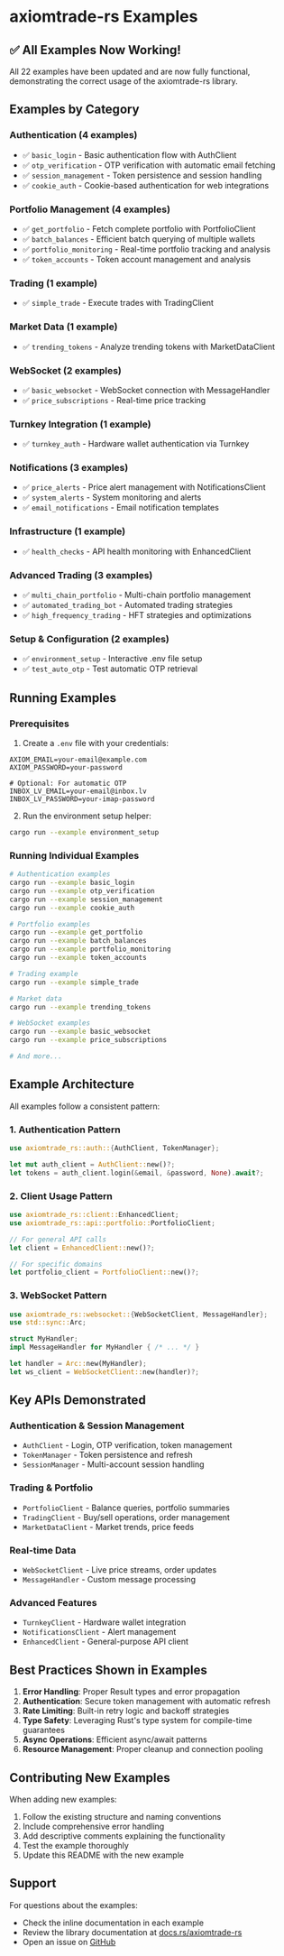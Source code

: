 # axiomtrade-rs Examples

## ✅ All Examples Now Working!

All 22 examples have been updated and are now fully functional, demonstrating the correct usage of the axiomtrade-rs library.

## Examples by Category

### Authentication (4 examples)
- ✅ `basic_login` - Basic authentication flow with AuthClient
- ✅ `otp_verification` - OTP verification with automatic email fetching
- ✅ `session_management` - Token persistence and session handling
- ✅ `cookie_auth` - Cookie-based authentication for web integrations

### Portfolio Management (4 examples)
- ✅ `get_portfolio` - Fetch complete portfolio with PortfolioClient
- ✅ `batch_balances` - Efficient batch querying of multiple wallets
- ✅ `portfolio_monitoring` - Real-time portfolio tracking and analysis
- ✅ `token_accounts` - Token account management and analysis

### Trading (1 example)
- ✅ `simple_trade` - Execute trades with TradingClient

### Market Data (1 example)
- ✅ `trending_tokens` - Analyze trending tokens with MarketDataClient

### WebSocket (2 examples)
- ✅ `basic_websocket` - WebSocket connection with MessageHandler
- ✅ `price_subscriptions` - Real-time price tracking

### Turnkey Integration (1 example)
- ✅ `turnkey_auth` - Hardware wallet authentication via Turnkey

### Notifications (3 examples)
- ✅ `price_alerts` - Price alert management with NotificationsClient
- ✅ `system_alerts` - System monitoring and alerts
- ✅ `email_notifications` - Email notification templates

### Infrastructure (1 example)
- ✅ `health_checks` - API health monitoring with EnhancedClient

### Advanced Trading (3 examples)
- ✅ `multi_chain_portfolio` - Multi-chain portfolio management
- ✅ `automated_trading_bot` - Automated trading strategies
- ✅ `high_frequency_trading` - HFT strategies and optimizations

### Setup & Configuration (2 examples)
- ✅ `environment_setup` - Interactive .env file setup
- ✅ `test_auto_otp` - Test automatic OTP retrieval

## Running Examples

### Prerequisites

1. Create a `.env` file with your credentials:
```env
AXIOM_EMAIL=your-email@example.com
AXIOM_PASSWORD=your-password

# Optional: For automatic OTP
INBOX_LV_EMAIL=your-email@inbox.lv
INBOX_LV_PASSWORD=your-imap-password
```

2. Run the environment setup helper:
```bash
cargo run --example environment_setup
```

### Running Individual Examples

```bash
# Authentication examples
cargo run --example basic_login
cargo run --example otp_verification
cargo run --example session_management
cargo run --example cookie_auth

# Portfolio examples
cargo run --example get_portfolio
cargo run --example batch_balances
cargo run --example portfolio_monitoring
cargo run --example token_accounts

# Trading example
cargo run --example simple_trade

# Market data
cargo run --example trending_tokens

# WebSocket examples
cargo run --example basic_websocket
cargo run --example price_subscriptions

# And more...
```

## Example Architecture

All examples follow a consistent pattern:

### 1. Authentication Pattern
```rust
use axiomtrade_rs::auth::{AuthClient, TokenManager};

let mut auth_client = AuthClient::new()?;
let tokens = auth_client.login(&email, &password, None).await?;
```

### 2. Client Usage Pattern
```rust
use axiomtrade_rs::client::EnhancedClient;
use axiomtrade_rs::api::portfolio::PortfolioClient;

// For general API calls
let client = EnhancedClient::new()?;

// For specific domains
let portfolio_client = PortfolioClient::new()?;
```

### 3. WebSocket Pattern
```rust
use axiomtrade_rs::websocket::{WebSocketClient, MessageHandler};
use std::sync::Arc;

struct MyHandler;
impl MessageHandler for MyHandler { /* ... */ }

let handler = Arc::new(MyHandler);
let ws_client = WebSocketClient::new(handler)?;
```

## Key APIs Demonstrated

### Authentication & Session Management
- `AuthClient` - Login, OTP verification, token management
- `TokenManager` - Token persistence and refresh
- `SessionManager` - Multi-account session handling

### Trading & Portfolio
- `PortfolioClient` - Balance queries, portfolio summaries
- `TradingClient` - Buy/sell operations, order management
- `MarketDataClient` - Market trends, price feeds

### Real-time Data
- `WebSocketClient` - Live price streams, order updates
- `MessageHandler` - Custom message processing

### Advanced Features
- `TurnkeyClient` - Hardware wallet integration
- `NotificationsClient` - Alert management
- `EnhancedClient` - General-purpose API client

## Best Practices Shown in Examples

1. **Error Handling**: Proper Result types and error propagation
2. **Authentication**: Secure token management with automatic refresh
3. **Rate Limiting**: Built-in retry logic and backoff strategies
4. **Type Safety**: Leveraging Rust's type system for compile-time guarantees
5. **Async Operations**: Efficient async/await patterns
6. **Resource Management**: Proper cleanup and connection pooling

## Contributing New Examples

When adding new examples:

1. Follow the existing structure and naming conventions
2. Include comprehensive error handling
3. Add descriptive comments explaining the functionality
4. Test the example thoroughly
5. Update this README with the new example

## Support

For questions about the examples:
- Check the inline documentation in each example
- Review the library documentation at [docs.rs/axiomtrade-rs](https://docs.rs/axiomtrade-rs)
- Open an issue on [GitHub](https://github.com/vibheksoni/axiomtrade-rs/issues)